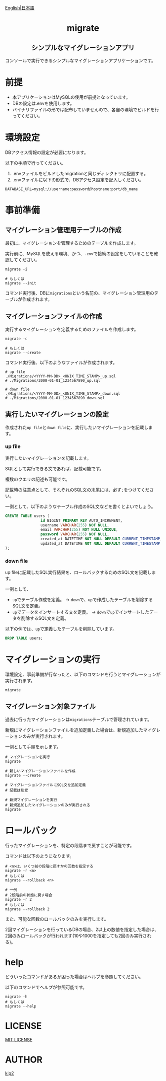 [English](README.md)|[日本語](README-ja.md)

<h1 align="center"> migrate </h1>

<h2 align="center"> シンプルなマイグレーションアプリ </h2>

コンソールで実行できるシンプルなマイグレーションアプリケーションです。

# 前提

- 本アプリケーションはMySQLの使用が前提となっています。
- DBの設定は.envを使用します。
- バイナリファイルの形では配布していませんので、各自の環境でビルドを行ってください。

# 環境設定

DBアクセス情報の設定が必要になります。

以下の手順で行ってください。

1. .envファイルをビルドしたmigrationと同じディレクトリに配置する。
2. .envファイルに以下の形式で、DBアクセス設定を記入しください。

```env
DATABASE_URL=mysql://username:password@hostname:port/db_name
```

# 事前準備

## マイグレーション管理用テーブルの作成

最初に、マイグレーションを管理するためのテーブルを作成します。

実行前に、MySQLを使える環境、かつ、`.env`で接続の設定をしていることを確認してください。

```shell
migrate -i

# もしくは
migrate --init
```

コマンド実行後、DBに`migrations`という名前の、マイグレーション管理用のテーブルが作成されます。

## マイグレーションファイルの作成

実行するマイグレーションを定義するためのファイルを作成します。

```shell
migrate -c

# もしくは
migrate --create
```

コマンド実行後、以下のようなファイルが作成されます。

```shell
# up file
./Migrations/<YYYY-MM-DD>_<UNIX_TIME_STAMP>_up.sql
# ./Migrations/2000-01-01_1234567890_up.sql

# down file
./Migrations/<YYYY-MM-DD>_<UNIX_TIME_STAMP>_down.sql
# ./Migrations/2000-01-01_1234567890_down.sql
```

## 実行したいマイグレーションの設定

作成された`up file`と`down file`に、実行したいマイグレーションを記載します。

### up file

実行したいマイグレーションを記載します。

SQLとして実行できる文であれば、記載可能です。

複数のクエリの記述も可能です。

記載時の注意点として、それぞれのSQL文の末尾には、必ず`;`をつけてください。

一例として、以下のようなテーブル作成のSQL文などを書くとよいでしょう。

```sql
CREATE TABLE users (
                id BIGINT PRIMARY KEY AUTO_INCREMENT,
                username VARCHAR(255) NOT NULL,
                email VARCHAR(255) NOT NULL UNIQUE,
                password VARCHAR(255) NOT NULL,
                created_at DATETIME NOT NULL DEFAULT CURRENT_TIMESTAMP,
                updated_at DATETIME NOT NULL DEFAULT CURRENT_TIMESTAMP ON UPDATE CURRENT_TIMESTAMP
);
```

### down file

up fileに記載したSQL実行結果を、ロールバックするためのSQL文を記載します。

一例として、

- `up`でテーブル作成を定義。 -> `down`で、`up`で作成したテーブルを削除するSQL文を定義。
- `up`でデータをインサートする文を定義。 -> `down`で`up`でインサートしたデータを削除するSQL文を定義。

以下の例では、`up`で定義したテーブルを削除しています。

```sql
DROP TABLE users;
```

# マイグレーションの実行

環境設定、事前準備が行なったと、以下のコマンドを行うとマイグレーションが実行されます。

```shell
migrate
```

## マイグレーション対象ファイル

過去に行ったマイグレーションは`migrations`テーブルで管理されています。

新規にマイグレーションファイルを追加定義した場合は、新規追加したマイグレーションのみが実行されます。

一例として手順を示します。

```shell
# マイグレーションを実行
migrate

# 新しいマイグレーションファイルを作成
migrate --create

# マイグレーションファイルにSQL文を追加定義
# 記載は割愛

# 新規マイグレーションを実行
# 新規追加したマイグレーションのみが実行される
migrate
```

# ロールバック

行ったマイグレーションを、特定の段階まで戻すことが可能です。

コマンドは以下のようになります。

```shell
# <n>は、いくつ前の段階に戻すかの回数を指定する
migrate -r <n>
# もしくは
migrate --rollback <n>

# 一例
# 2段階前の状態に戻す場合
migrate -r 2
# もしくは
migrate --rollback 2
```

また、可能な回数のロールバックのみを実行します。

2回マイグレーションを行っているDBの場合、2以上の数値を指定した場合は、2回のみロールバックが行われます(10や1000を指定しても2回のみ実行される)。

# help

どういったコマンドがあるか困った場合はヘルプを参照してください。

以下のコマンドでヘルプが参照可能です。

```shell
migrate -h
# もしくは
migrate --help
```

# LICENSE

[MIT LICENSE](https://github.com/kip2/sqcr/blob/main/LICENSE)

# AUTHOR

[kip2](https://github.com/kip2)
